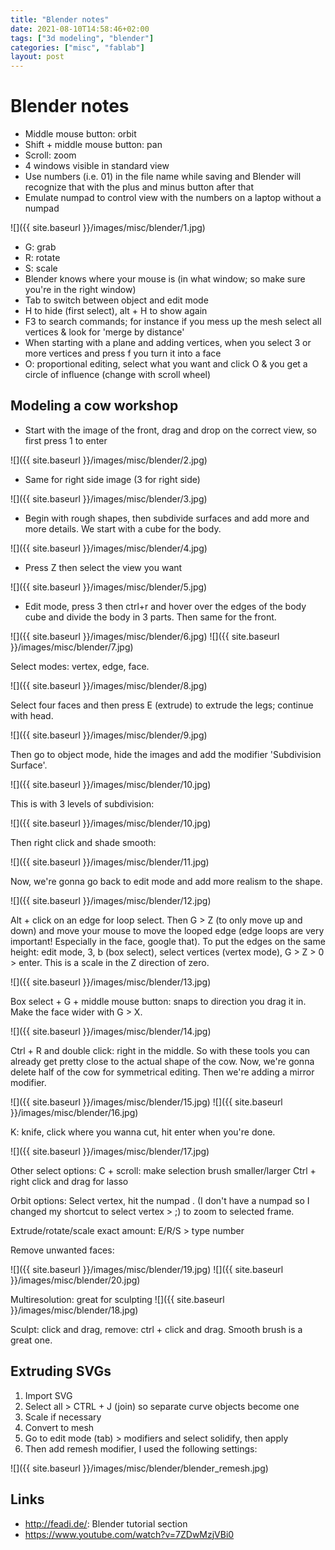 ```yaml
---
title: "Blender notes"
date: 2021-08-10T14:58:46+02:00
tags: ["3d modeling", "blender"]
categories: ["misc", "fablab"]
layout: post
---
```


# Blender notes
- Middle mouse button: orbit
- Shift + middle mouse button: pan
- Scroll: zoom
- 4 windows visible in standard view
- Use numbers (i.e. 01) in the file name while saving and Blender will recognize that with the plus and minus button after that 
- Emulate numpad to control view with the numbers on a laptop without a numpad

![]({{ site.baseurl }}/images/misc/blender/1.jpg)

- G: grab
- R: rotate
- S: scale
- Blender knows where your mouse is (in what window; so make sure you're in the right window)
- Tab to switch between object and edit mode
- H to hide (first select), alt + H to show again
- F3 to search commands; for instance if you mess up the mesh select all vertices & look for 'merge by distance'
- When starting with a plane and adding vertices, when you select 3 or more vertices and press f you turn it into a face
- O: proportional editing, select what you want and click O & you get a circle of influence (change with scroll wheel)

## Modeling a cow workshop
- Start with the image of the front, drag and drop on the correct view, so first press 1 to enter 

![]({{ site.baseurl }}/images/misc/blender/2.jpg)

- Same for right side image (3 for right side)

![]({{ site.baseurl }}/images/misc/blender/3.jpg)

- Begin with rough shapes, then subdivide surfaces and add more and more details. We start with a cube for the body.

![]({{ site.baseurl }}/images/misc/blender/4.jpg)

- Press Z then select the view you want

![]({{ site.baseurl }}/images/misc/blender/5.jpg)

- Edit mode, press 3 then ctrl+r and hover over the edges of the body cube and divide the body in 3 parts. Then same for the front.

<div markdown="1" class="row-2">
![]({{ site.baseurl }}/images/misc/blender/6.jpg)
![]({{ site.baseurl }}/images/misc/blender/7.jpg)
</div>

Select modes: vertex, edge, face.
<div markdown="1" class="row-3">
![]({{ site.baseurl }}/images/misc/blender/8.jpg)
</div>

Select four faces and then press E (extrude) to extrude the legs; continue with head.

![]({{ site.baseurl }}/images/misc/blender/9.jpg)

Then go to object mode, hide the images and add the modifier 'Subdivision Surface'.

![]({{ site.baseurl }}/images/misc/blender/10.jpg)

This is with 3 levels of subdivision:

![]({{ site.baseurl }}/images/misc/blender/10.jpg)

Then right click and shade smooth:

![]({{ site.baseurl }}/images/misc/blender/11.jpg)

Now, we're gonna go back to edit mode and add more realism to the shape.

![]({{ site.baseurl }}/images/misc/blender/12.jpg)

Alt + click on an edge for loop select. Then G > Z (to only move up and down) and move your mouse to move the looped edge (edge loops are very important! Especially in the face, google that). To put the edges on the same height: edit mode, 3, b (box select), select vertices (vertex mode), G > Z > 0 > enter. This is a scale in the Z direction of zero. 

![]({{ site.baseurl }}/images/misc/blender/13.jpg)

Box select + G + middle mouse button: snaps to direction you drag it in. Make the face wider with G > X.

![]({{ site.baseurl }}/images/misc/blender/14.jpg)

Ctrl + R and double click: right in the middle. So with these tools you can already get pretty close to the actual shape of the cow.
Now, we're gonna delete half of the cow for symmetrical editing. Then we're adding a mirror modifier. 

![]({{ site.baseurl }}/images/misc/blender/15.jpg)
![]({{ site.baseurl }}/images/misc/blender/16.jpg)

K: knife, click where you wanna cut, hit enter when you're done.

<div markdown="1" class="row-2">
![]({{ site.baseurl }}/images/misc/blender/17.jpg)
</div>

Other select options:
C + scroll: make selection brush smaller/larger
Ctrl + right click and drag for lasso

Orbit options:
Select vertex, hit the numpad . (I don't have a numpad so I changed my shortcut to select vertex > ;) to zoom to selected frame.

Extrude/rotate/scale exact amount: E/R/S > type number

Remove unwanted faces:

<div markdown="1" class="row-2">
![]({{ site.baseurl }}/images/misc/blender/19.jpg)
![]({{ site.baseurl }}/images/misc/blender/20.jpg)
</div>

Multiresolution: great for sculpting
![]({{ site.baseurl }}/images/misc/blender/18.jpg)

Sculpt: click and drag, remove: ctrl + click and drag. Smooth brush is a great one.

## Extruding SVGs
1. Import SVG
2. Select all > CTRL + J (join) so separate curve objects become one
3. Scale if necessary
4. Convert to mesh
5. Go to edit mode (tab) > modifiers and select solidify, then apply
6. Then add remesh modifier, I used the following settings:

![]({{ site.baseurl }}/images/misc/blender/blender_remesh.jpg)


## Links
- <http://feadi.de/>: Blender tutorial section
- <https://www.youtube.com/watch?v=7ZDwMzjVBi0>